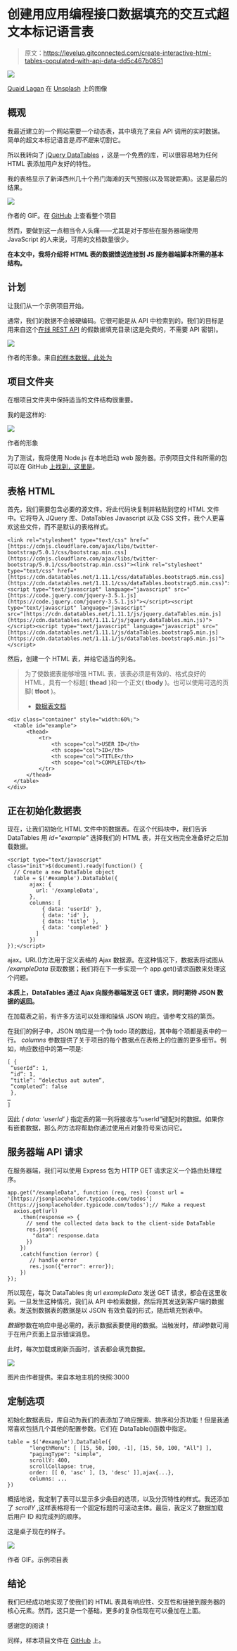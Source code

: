# 创建用应用编程接口数据填充的交互式超文本标记语言表

> 原文：<https://levelup.gitconnected.com/create-interactive-html-tables-populated-with-api-data-dd5c467b0851>

![](img/55f808ca58c418d82820c34d6a682040.png)

[Quaid Lagan](https://unsplash.com/photos/GVZZSxjblsY) 在 [Unsplash](https://unsplash.com/) 上的图像

## 概观

我最近建立的一个网站需要一个动态表，其中填充了来自 API 调用的实时数据。简单的超文本标记语言是*而不是*来切割它。

所以我转向了 [jQuery DataTables](https://datatables.net/) ，这是一个免费的库，可以很容易地为任何 HTML 表添加用户友好的特性。

我的表格显示了新泽西州几十个热门海滩的天气预报(以及驾驶距离)。这是最后的结果。

![](img/8190c28c7bfdd27b445299965f44108c.png)

作者的 GIF。在 [GitHub](https://github.com/misha345a/NJ_Beach_Tracker) 上查看整个项目

然而，要做到这一点相当令人头痛——尤其是对于那些在服务器端使用 JavaScript 的人来说，可用的文档数量很少。

**在本文中，我将介绍将 HTML 表的数据馈送连接到 JS 服务器端脚本所需的基本结构。**

## 计划

让我们从一个示例项目开始。

通常，我们的数据不会被硬编码。它很可能是从 API 中检索到的。我们的目标是用来自这个[在线 REST API](https://jsonplaceholder.typicode.com/) 的假数据填充目录(这是免费的，不需要 API 密钥)。

![](img/c2e1511cbb6fc74851a2417e3cc7ce8d.png)

作者的形象。来自[的样本数据，此处为](https://jsonplaceholder.typicode.com/todos/)

## 项目文件夹

在根项目文件夹中保持适当的文件结构很重要。

我的是这样的:

![](img/9865ecfdc77636af3ca0ca6fb2f2d0f3.png)

作者的形象

为了测试，我将使用 Node.js 在本地启动 web 服务器。示例项目文件和所需的包可以在 GitHub [上找到，这里是](https://github.com/misha345a/DataTables_Sample_Project)。

## 表格 HTML

首先，我们需要包含必要的源文件。将此代码块复制并粘贴到您的 HTML 文件中。它将导入 JQuery 库、DataTables Javascript 以及 CSS 文件，我个人更喜欢这些文件，而不是默认的表格样式。

```
<link rel="stylesheet" type="text/css" href="[https://cdnjs.cloudflare.com/ajax/libs/twitter-bootstrap/5.0.1/css/bootstrap.min.css](https://cdnjs.cloudflare.com/ajax/libs/twitter-bootstrap/5.0.1/css/bootstrap.min.css)"><link rel="stylesheet" type="text/css" href="[https://cdn.datatables.net/1.11.1/css/dataTables.bootstrap5.min.css](https://cdn.datatables.net/1.11.1/css/dataTables.bootstrap5.min.css)"><script type="text/javascript" language="javascript" src="[https://code.jquery.com/jquery-3.5.1.js](https://code.jquery.com/jquery-3.5.1.js)"></script><script type="text/javascript" language="javascript" 
src="[https://cdn.datatables.net/1.11.1/js/jquery.dataTables.min.js](https://cdn.datatables.net/1.11.1/js/jquery.dataTables.min.js)"></script><script type="text/javascript" language="javascript" src="[https://cdn.datatables.net/1.11.1/js/dataTables.bootstrap5.min.js](https://cdn.datatables.net/1.11.1/js/dataTables.bootstrap5.min.js)"></script>
```

然后，创建一个 HTML 表，并给它适当的列名。

> 为了使数据表能够增强 HTML 表，该表必须是有效的、格式良好的 HTML，具有一个标题( **thead** )和一个正文( **tbody** )。也可以使用可选的页脚( **tfoot** )。
> - [数据表文档](https://datatables.net/manual/installation)

```
<div class="container" style="width:60%;">
  <table id="example">
      <thead>
          <tr>
              <th scope="col">USER ID</th>
              <th scope="col">ID</th>
              <th scope="col">TITLE</th>
              <th scope="col">COMPLETED</th>
          </tr>
      </thead>
  </table>
</div>
```

## 正在初始化数据表

现在，让我们初始化 HTML 文件中的数据表。在这个代码块中，我们告诉 DataTables 用 *id="example"* 选择我们的 HTML 表，并在文档完全准备好之后加载数据。

```
<script type="text/javascript" class="init">$(document).ready(function() {
  // Create a new DataTable object
  table = $('#example').DataTable({
       ajax: {
         url: '/exampleData',
       },
       columns: [
           { data: 'userId' },
           { data: 'id' },
           { data: 'title' },
           { data: 'completed' }
         ]
       })
});</script>
```

ajax。URL()方法用于定义表格的 Ajax 数据源。在这种情况下，数据表将试图从 */exampleData* 获取数据；我们将在下一步实现一个 app.get()请求函数来处理这个问题。

**本质上，DataTables 通过 Ajax 向服务器端发送 GET 请求，同时期待 JSON 数据的返回。**

在加载表之前，有许多方法可以处理和操纵 JSON 响应。请参考文档的第页。

在我们的例子中，JSON 响应是一个伪 todo 项的数组，其中每个项都是表中的一行。 *columns* 参数提供了关于项目的每个数据点在表格上的位置的更多细节。例如，响应数组中的第一项是:

```
[ {
 “userId”: 1,
 “id”: 1,
 “title”: “delectus aut autem”,
 “completed”: false
 },
…
]
```

因此 *{ data: 'userId' }* 指定表的第一列将接收与“userId”键配对的数据。如果你有嵌套数据，那么*列*方法将帮助你通过使用点对象符号来访问它。

## 服务器端 API 请求

在服务器端，我们可以使用 Express 包为 HTTP GET 请求定义一个路由处理程序。

```
app.get("/exampleData", function (req, res) {const url = '[https://jsonplaceholder.typicode.com/todos'](https://jsonplaceholder.typicode.com/todos');// Make a request
  axios.get(url)
    .then(response => {
      // send the collected data back to the client-side DataTable
      res.json({
        "data": response.data
      })
    })
    .catch(function (error) {
       // handle error
       res.json({"error": error});
    })
});
```

所以现在，每次 DataTables 向 url *exampleData* 发送 GET 请求，都会在这里收到。一旦发生这种情况，我们从 API 中检索数据，然后将其发送到客户端的数据表。发送到数据表的数据是以 JSON 有效负载的形式，随后填充到表中。

*数据*参数在响应中是必需的，表示数据表要使用的数据。当触发时，*错误*参数可用于在用户页面上显示错误消息。

此时，每次加载或刷新页面时，该表都会填充数据。

![](img/ebac2320421db6e7512d8d1d305c2e43.png)

图片由作者提供。来自本地主机的快照:3000

## 定制选项

初始化数据表后，库自动为我们的表添加了响应搜索、排序和分页功能！但是我通常喜欢包括几个其他的配置参数。它们在 DataTable()函数中指定。

```
table = $('#example').DataTable({
       "lengthMenu": [ [15, 50, 100, -1], [15, 50, 100, "All"] ],
       "pagingType": "simple",
       scrollY: 400,
       scrollCollapse: true,
       order: [[ 0, 'asc' ], [3, 'desc' ]],ajax{...},
       columns: ...
})
```

概括地说，我定制了表可以显示多少条目的选项，以及分页特性的样式。我还添加了 *scrollY* ,这样表格将有一个固定标题的可滚动主体。最后，我定义了数据加载后用户 ID 和完成列的顺序。

这是桌子现在的样子。

![](img/89546ac53018cd61e29b33dc32da84ae.png)

作者 GIF。示例项目表

## 结论

我们已经成功地实现了使我们的 HTML 表具有响应性、交互性和链接到服务器的核心元素。然而，这只是一个基础，更多的复杂性现在可以叠加在上面。

感谢您的阅读！

同样，样本项目文件在 [GitHub](https://github.com/misha345a/DataTables_Sample_Project) 上。